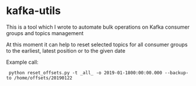 # kafka-utils

This is a tool which I wrote to automate bulk operations on Kafka consumer groups and topics management

At this moment it can help to reset selected topics for all consumer groups to the earliest, latest position or to the given date

Example call:

```
 python reset_offsets.py -t _all_ -o 2019-01-1800:00:00.000 --backup-to /home/offsets/20190122
```


